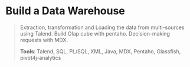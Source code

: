 # Build a Data Warehouse
> Extraction, transformation and Loading the data from multi-sources using Talend. Build Olap cube with pentaho. Decision-making requests with MDX.
> 
> **Tools**: Talend, SQL, PL/SQL, XML, Java, MDX, Pentaho, Glassfish, pivot4j-analytics
> 
